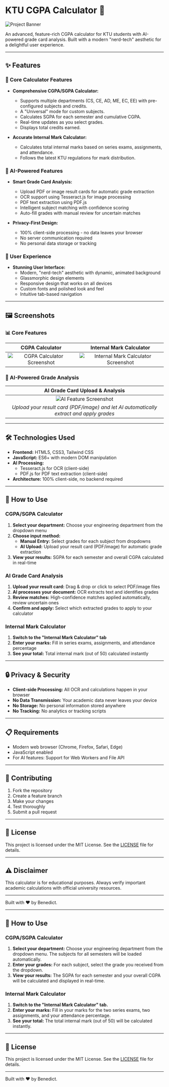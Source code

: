# KTU CGPA Calculator 🚀

![Project Banner](Screenshot/SS1.png)

An advanced, feature-rich CGPA calculator for KTU students with AI-powered grade card analysis. Built with a modern "nerd-tech" aesthetic for a delightful user experience.

---

## ✨ Features

### 🎯 Core Calculator Features
*   **Comprehensive CGPA/SGPA Calculator:**
    *   Supports multiple departments (CS, CE, AD, ME, EC, EE) with pre-configured subjects and credits.
    *   A "Universal" mode for custom subjects.
    *   Calculates SGPA for each semester and cumulative CGPA.
    *   Real-time updates as you select grades.
    *   Displays total credits earned.

*   **Accurate Internal Mark Calculator:**
    *   Calculates total internal marks based on series exams, assignments, and attendance.
    *   Follows the latest KTU regulations for mark distribution.

### 🤖 AI-Powered Features
*   **Smart Grade Card Analysis:**
    *   Upload PDF or image result cards for automatic grade extraction
    *   OCR support using Tesseract.js for image processing
    *   PDF text extraction using PDF.js
    *   Intelligent subject matching with confidence scoring
    *   Auto-fill grades with manual review for uncertain matches

*   **Privacy-First Design:**
    *   100% client-side processing - no data leaves your browser
    *   No server communication required
    *   No personal data storage or tracking

### 🎨 User Experience
*   **Stunning User Interface:**
    *   Modern, "nerd-tech" aesthetic with dynamic, animated background
    *   Glassmorphic design elements
    *   Responsive design that works on all devices
    *   Custom fonts and polished look and feel
    *   Intuitive tab-based navigation

---

## 🖼️ Screenshots

### 📊 Core Features
| CGPA Calculator | Internal Mark Calculator |
| :-------------: | :----------------------: |
| ![CGPA Calculator Screenshot](Screenshot/SS1.png) | ![Internal Mark Calculator Screenshot](Screenshot/SS2.png) |

### 🤖 AI-Powered Grade Analysis
| AI Grade Card Upload & Analysis |
| :-----------------------------: |
| ![AI Feature Screenshot](Screenshot/SS3.png) |
| *Upload your result card (PDF/image) and let AI automatically extract and apply grades* |

---

## 🛠️ Technologies Used

*   **Frontend:** HTML5, CSS3, Tailwind CSS
*   **JavaScript:** ES6+ with modern DOM manipulation
*   **AI Processing:** 
    *   Tesseract.js for OCR (client-side)
    *   PDF.js for PDF text extraction (client-side)
*   **Architecture:** 100% client-side, no backend required

---

## 🚀 How to Use

### CGPA/SGPA Calculator

1.  **Select your department:** Choose your engineering department from the dropdown menu
2.  **Choose input method:**
    *   **Manual Entry:** Select grades for each subject from dropdowns
    *   **AI Upload:** Upload your result card (PDF/image) for automatic grade extraction
3.  **View your results:** SGPA for each semester and overall CGPA calculated in real-time

### AI Grade Card Analysis

1.  **Upload your result card:** Drag & drop or click to select PDF/image files
2.  **AI processes your document:** OCR extracts text and identifies grades
3.  **Review matches:** High-confidence matches applied automatically, review uncertain ones
4.  **Confirm and apply:** Select which extracted grades to apply to your calculator

### Internal Mark Calculator

1.  **Switch to the "Internal Mark Calculator" tab**
2.  **Enter your marks:** Fill in series exams, assignments, and attendance percentage
3.  **See your total:** Total internal mark (out of 50) calculated instantly

---

## 🔒 Privacy & Security

*   **Client-side Processing:** All OCR and calculations happen in your browser
*   **No Data Transmission:** Your academic data never leaves your device
*   **No Storage:** No personal information stored anywhere
*   **No Tracking:** No analytics or tracking scripts

---

## 📋 Requirements

*   Modern web browser (Chrome, Firefox, Safari, Edge)
*   JavaScript enabled
*   For AI features: Support for Web Workers and File API

---

## 🤝 Contributing

1.  Fork the repository
2.  Create a feature branch
3.  Make your changes
4.  Test thoroughly
5.  Submit a pull request

---

## 📄 License

This project is licensed under the MIT License. See the [LICENSE](LICENSE) file for details.

---

## ⚠️ Disclaimer

This calculator is for educational purposes. Always verify important academic calculations with official university resources.

---

Built with ❤️ by Benedict.

---

## 🚀 How to Use

### CGPA/SGPA Calculator

1.  **Select your department:** Choose your engineering department from the dropdown menu. The subjects for all semesters will be loaded automatically.
2.  **Enter your grades:** For each subject, select the grade you received from the dropdown.
3.  **View your results:** The SGPA for each semester and your overall CGPA will be calculated and displayed in real-time.

### Internal Mark Calculator

1.  **Switch to the "Internal Mark Calculator" tab.**
2.  **Enter your marks:** Fill in your marks for the two series exams, two assignments, and your attendance percentage.
3.  **See your total:** The total internal mark (out of 50) will be calculated instantly.

---

## 📜 License

This project is licensed under the MIT License. See the [LICENSE](LICENSE) file for details.

---

Built with ❤️ by Benedict.
